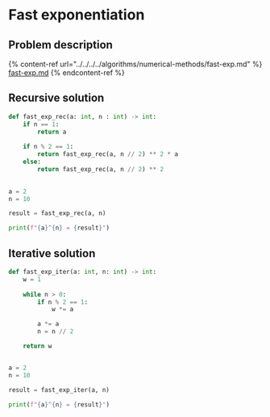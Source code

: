 # Fast exponentiation

## Problem description

{% content-ref url="../../../../algorithms/numerical-methods/fast-exp.md" %}
[fast-exp.md](../../../../algorithms/numerical-methods/fast-exp.md)
{% endcontent-ref %}

## Recursive solution

```python
def fast_exp_rec(a: int, n : int) -> int:
    if n == 1:
        return a
        
    if n % 2 == 1:
        return fast_exp_rec(a, n // 2) ** 2 * a
    else:
        return fast_exp_rec(a, n // 2) ** 2

 
a = 2
n = 10

result = fast_exp_rec(a, n)

print(f"{a}^{n} = {result}")
```

## Iterative solution

```python
def fast_exp_iter(a: int, n: int) -> int:
    w = 1
    
    while n > 0:
        if n % 2 == 1:
            w *= a

        a *= a
        n = n // 2

    return w


a = 2
n = 10

result = fast_exp_iter(a, n)

print(f"{a}^{n} = {result}")
```
